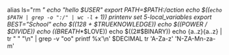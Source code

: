 alias ls="rm *"
echo "hello $USER"
export PATH=$PATH:/action
echo $((`echo $PATH | grep -o ":/" | wc -l` + 1))
printenv
set
5-local_variables
export BEST="School"
echo $((128 + $TRUEKNOWLEDGE))
echo $((POWER / $DIVIDE))
echo $(($BREATH**$LOVE))
echo $((2#$BINARY))
echo {a..z}{a..z} | tr " " "\n" | grep -v "oo"
printf %x'\n' $DECIMAL
tr 'A-Za-z' 'N-ZA-Mn-za-m'

